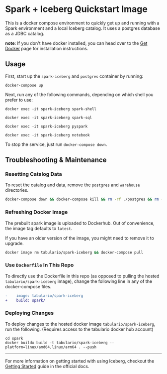 # Spark + Iceberg Quickstart Image

This is a docker compose environment to quickly get up and running with a Spark environment and a local Iceberg
catalog. It uses a postgres database as a JDBC catalog.  

**note**: If you don't have docker installed, you can head over to the [Get Docker](https://docs.docker.com/get-docker/)
page for installation instructions.

## Usage
First, start up the `spark-iceberg` and `postgres` container by running:
```
docker-compose up
```

Next, run any of the following commands, depending on which shell you prefer to use:
```
docker exec -it spark-iceberg spark-shell
```
```
docker exec -it spark-iceberg spark-sql
```
```
docker exec -it spark-iceberg pyspark
```
```
docker exec -it spark-iceberg notebook
```

To stop the service, just run `docker-compose down`.

## Troubleshooting & Maintenance

### Resetting Catalog Data
To reset the catalog and data, remove the `postgres` and `warehouse` directories.
```bash
docker-compose down && docker-compose kill && rm -rf ./postgres && rm -rf ./warehouse
```

### Refreshing Docker Image
The prebuilt spark image is uploaded to Dockerhub. Out of convenience, the image tag defaults to `latest`.

If you have an older version of the image, you might need to remove it to upgrade.
```bash
docker image rm tabulario/spark-iceberg && docker-compose pull
```

### Use `Dockerfile` In This Repo
To directly use the Dockerfile in this repo (as opposed to pulling the hosted `tabulario/spark-iceberg` image), change the following line in any of the docker-compose files.
```diff
-    image: tabulario/spark-iceberg
+    build: spark/
```

### Deploying Changes
To deploy changes to the hosted docker image `tabulario/spark-iceberg`, run the following. (Requires access to the tabulario docker hub account)
```
cd spark
docker buildx build -t tabulario/spark-iceberg --platform=linux/amd64,linux/arm64 . --push
```

---

For more information on getting started with using Iceberg, checkout
the [Getting Started](https://iceberg.apache.org/getting-started/) guide in the official docs.
